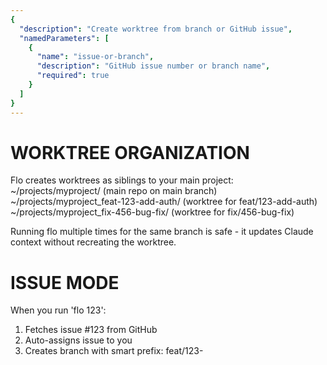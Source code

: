 ```yaml
---
{
  "description": "Create worktree from branch or GitHub issue",
  "namedParameters": [
    {
      "name": "issue-or-branch",
      "description": "GitHub issue number or branch name",
      "required": true
    }
  ]
}
---
```


# WORKTREE ORGANIZATION

Flo creates worktrees as siblings to your main project:
  ~/projects/myproject/                      (main repo on main branch)
  ~/projects/myproject_feat-123-add-auth/    (worktree for feat/123-add-auth)
  ~/projects/myproject_fix-456-bug-fix/      (worktree for fix/456-bug-fix)

Running flo multiple times for the same branch is safe - it updates Claude context without recreating the worktree.

# ISSUE MODE

When you run 'flo 123':
  1. Fetches issue #123 from GitHub
  2. Auto-assigns issue to you
  3. Creates branch with smart prefix:
       feat/123-<title> for features
       fix/123-<title> for bugs
       docs/123-<title> for documentation
       refactor/123-<title> for refactoring
       chore/123-<title> for chores
  4. Creates worktree: ../<project>_<branch>/
  5. Copies Serena MCP cache if present (speeds up symbol indexing)
  6. Sets up .claude/CLAUDE.md (one-time)
  7. Generates .claude/CLAUDE.local.md with issue context
  8. Runs pnpm install
  9. Ready to code!

# CLAUDE INTEGRATION

When you create a worktree from an issue, flo uses a two-file system:

.claude/CLAUDE.md (one-time):
  - Instructs Claude to read .claude/CLAUDE.local.md
  - Prepended to existing CLAUDE.md if present
  - Committed to your repo

.claude/CLAUDE.local.md (per-issue):
  - Overwritten each run with issue context
  - Gitignored - never committed
  - Worktree-specific

# SERENA MCP INTEGRATION

If you're using Serena MCP (github.com/oraios/serena) for semantic code analysis:
  - Flo automatically copies .serena/cache/ to new worktrees
  - Avoids re-indexing symbols (can save minutes on large projects)
  - Only happens when creating new worktrees (not when reusing)
  - Requires .serena/cache/ to exist in your main project
  - Pre-index once: uvx --from git+https://github.com/oraios/serena serena project index

# EXAMPLES

flo 123                    Create from GitHub issue
flo feat/new-feature       Create from branch name
